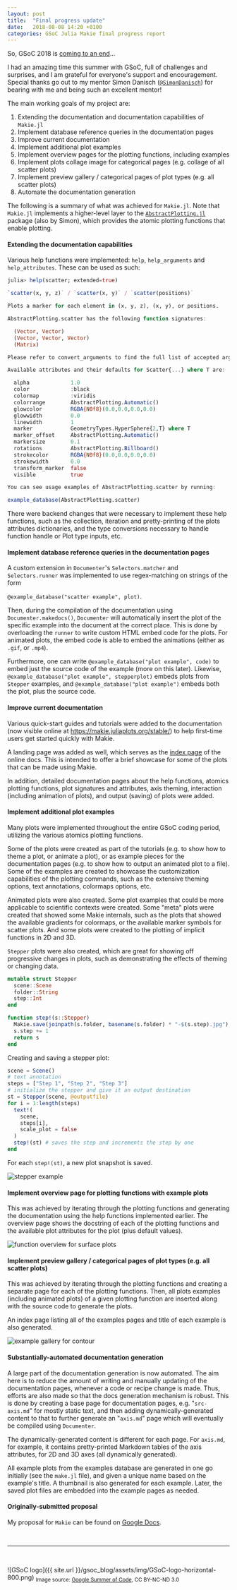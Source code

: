 ```yaml
---
layout: post
title:  "Final progress update"
date:   2018-08-08 14:20 +0100
categories: GSoC Julia Makie final progress report
---
```


So, GSoC 2018 is [coming to an end](https://summerofcode.withgoogle.com/how-it-works/#timeline)...

I had an amazing time this summer with GSoC, full of challenges and surprises, and I am grateful for everyone's support and encouragement.
Special thanks go out to my mentor Simon Danisch ([`@SimonDanisch`](https://github.com/SimonDanisch)) for bearing with me and being such an excellent mentor!

The main working goals of my project are:
1. Extending the documentation and documentation capabilities of `Makie.jl`
1. Implement database reference queries in the documentation pages
1. Improve current documentation
1. Implement additional plot examples
1. Implement overview pages for the plotting functions, including examples
1. Implement plots collage image for categorical pages (e.g. collage of all scatter plots)
1. Implement preview gallery / categorical pages of plot types (e.g. all scatter plots)
1. Automate the documentation generation

The following is a summary of what was achieved for `Makie.jl`. Note that `Makie.jl` implements a higher-level layer to the [`AbstractPlotting.jl`](https://github.com/JuliaPlots/AbstractPlotting.jl) package (also by Simon), which provides the atomic plotting functions that enable plotting.

#### Extending the documentation capabilities
Various help functions were implemented: `help`, `help_arguments` and `help_attributes`.
These can be used as such:

```julia
julia> help(scatter; extended=true)

`scatter(x, y, z)` / `scatter(x, y)` / `scatter(positions)`

Plots a marker for each element in (x, y, z), (x, y), or positions.

AbstractPlotting.scatter has the following function signatures:

  (Vector, Vector)
  (Vector, Vector, Vector)
  (Matrix)

Please refer to convert_arguments to find the full list of accepted arguments

Available attributes and their defaults for Scatter{...} where T are:

  alpha             1.0
  color             :black
  colormap          :viridis
  colorrange        AbstractPlotting.Automatic()
  glowcolor         RGBA{N0f8}(0.0,0.0,0.0,0.0)
  glowwidth         0.0
  linewidth         1
  marker            GeometryTypes.HyperSphere{2,T} where T
  marker_offset     AbstractPlotting.Automatic()
  markersize        0.1
  rotations         AbstractPlotting.Billboard()
  strokecolor       RGBA{N0f8}(0.0,0.0,0.0,0.0)
  strokewidth       0.0
  transform_marker  false
  visible           true

You can see usage examples of AbstractPlotting.scatter by running:

example_database(AbstractPlotting.scatter)
```

There were backend changes that were necessary to implement these help functions, such as the collection, iteration and pretty-printing of the plots attributes dictionaries, and the type conversions necessary to handle function handle or Plot type inputs, etc.

#### Implement database reference queries in the documentation pages
A custom extension in `Documenter`'s `Selectors.matcher` and `Selectors.runner` was implemented to use regex-matching on strings of the form

`@example_database("scatter example", plot)`.

Then, during the compilation of the documentation using `Documenter.makedocs()`, `Documenter` will automatically insert the plot of the specific example into the document at the correct place.
This is done by overloading the `runner` to write custom HTML embed code for the plots.
For animated plots, the embed code is able to embed the animations (either as `.gif`, or `.mp4`).

Furthermore, one can write `@example_database("plot example", code)` to embed just the source code of the example (more on this later). Likewise, `@example_database("plot example", stepperplot)` embeds plots from `Stepper` examples, and `@example_database("plot example")` embeds both the plot, plus the source code.


#### Improve current documentation
Various quick-start guides and tutorials were added to the documentation (now visible online at https://makie.juliaplots.org/stable/) to help first-time users get started quickly with Makie.

A landing page was added as well, which serves as the [index page](https://makie.juliaplots.org/stable/index.html) of the online docs. This is intended to offer a brief showcase for some of the plots that can be made using Makie.

In addition, detailed documentation pages about the help functions, atomics plotting functions, plot signatures and attributes, axis theming, interaction (including animation of plots), and output (saving) of plots were added.


#### Implement additional plot examples
Many plots were implemented throughout the entire GSoC coding period, utilizing the various atomics plotting functions.

Some of the plots were created as part of the tutorials (e.g. to show how to theme a plot, or animate a plot), or as example pieces for the documentation pages (e.g. to show how to output an animated plot to a file).
Some of the examples are created to showcase the customization capabilities of the plotting commands, such as the extensive theming options, text annotations, colormaps options, etc.

Animated plots were also created.
Some plot examples that could be more applicable to scientific contexts were created.
Some "meta" plots were created that showed some Makie internals, such as the plots that showed the available gradients for colormaps, or the available marker symbols for scatter plots.
And some plots were created to the plotting of implicit functions in 2D and 3D.


`Stepper` plots were also created, which are great for showing off progressive changes in plots, such as demonstrating the effects of theming or changing data.

```julia
mutable struct Stepper
  scene::Scene
  folder::String
  step::Int
end

function step!(s::Stepper)
  Makie.save(joinpath(s.folder, basename(s.folder) * "-$(s.step).jpg"), s.scene)
  s.step += 1
  return s
end
```

Creating and saving a stepper plot:

```julia
scene = Scene()
# text annotation
steps = ["Step 1", "Step 2", "Step 3"]
# initialize the stepper and give it an output destination
st = Stepper(scene, @outputfile)
for i = 1:length(steps)
  text!(
    scene,
    steps[i],
    scale_plot = false
  )
  step!(st) # saves the step and increments the step by one
end
```

For each `step!(st)`, a new plot snapshot is saved.

![stepper example]({{site.url}}/gsoc_blog/assets/img/stepper-example2.jpg)

#### Implement overview page for plotting functions with example plots
This was achieved by iterating through the plotting functions and generating the documentation using the help functions implemented earlier.
The overview page shows the docstring of each of the plotting functions and the available plot attributes for the plot (plus default values).

![function overview for surface plots]({{site.url}}/gsoc_blog/assets/img/function-overview-surface.png)


#### Implement preview gallery / categorical pages of plot types (e.g. all scatter plots)
This was achieved by iterating through the plotting functions and creating a separate page for each of the plotting functions.
Then, all plots examples (including animated plots) of a given plotting function are inserted along with the source code to generate the plots.

An index page listing all of the examples pages and title of each example is also generated.

![example gallery for contour]({{site.url}}/gsoc_blog/assets/img/contour-example-gallery.png)


#### Substantially-automated documentation generation
A large part of the documentation generation is now automated.
The aim here is to reduce the amount of writing and manually updating of the documentation pages, whenever a code or recipe change is made. Thus, efforts are also made so that the docs generation mechanism is robust.
This is done by creating a base page for documentation pages, e.g. "`src-axis.md`" for mostly static text, and then adding dynamically-generated content to that to further generate an "`axis.md`" page which will eventually be compiled using `Documenter`.

The dynamically-generated content is different for each page. For `axis.md`, for example, it contains pretty-printed Markdown tables of the axis attributes, for 2D and 3D axes (all dynamically generated).

All example plots from the examples database are generated in one go initially (see the `make.jl` file), and given a unique name based on the example's title. A thumbnail is also generated for each example. Later, the saved plot files are embedded into the example pages as needed.



#### Originally-submitted proposal
My proposal for `Makie` can be found on [Google Docs](https://docs.google.com/document/d/1JLog0PG7NPysdSjQNZRpaJUcJ2nb4jW9uvWqV0aRE6I/edit?usp=sharing).

<br>


---

<br>

![GSoC logo]({{ site.url }}/gsoc_blog/assets/img/GSoC-logo-horizontal-800.png)
<sub>Image source: [Google Summer of Code](https://developers.google.com/open-source/gsoc/resources/marketing#logos_and_artwork), CC BY-NC-ND 3.0</sub>
